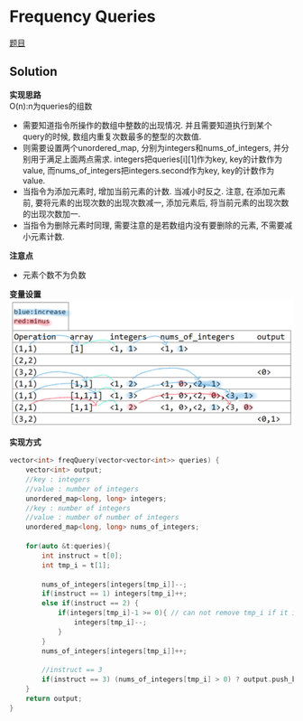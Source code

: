 # Frequency Queries

[题目](https://www.hackerrank.com/challenges/frequency-queries/problem)  

## Solution

**实现思路**  
O(n):n为queries的组数  
* 需要知道指令所操作的数组中整数的出现情况. 并且需要知道执行到某个query的时候, 数组内重复次数最多的整型的次数值.  
* 则需要设置两个unordered_map, 分别为integers和nums_of_integers, 并分别用于满足上面两点需求. integers把queries[i][1]作为key, key的计数作为value, 而nums_of_integers把integers.second作为key, key的计数作为value.
* 当指令为添加元素时, 增加当前元素的计数. 当减小时反之. 注意, 在添加元素前, 要将元素的出现次数的出现次数减一, 添加元素后, 将当前元素的出现次数的出现次数加一. 
* 当指令为删除元素时同理, 需要注意的是若数组内没有要删除的元素, 不需要减小元素计数.

**注意点**  
* 元素个数不为负数

**变量设置**  
![](image.png)

**实现方式**  
```c
vector<int> freqQuery(vector<vector<int>> queries) {
    vector<int> output;
    //key : integers
    //value : number of integers
    unordered_map<long, long> integers;
    //key : number of integers
    //value : number of number of integers
    unordered_map<long, long> nums_of_integers;

    for(auto &t:queries){
        int instruct = t[0];
        int tmp_i = t[1];

        nums_of_integers[integers[tmp_i]]--;
        if(instruct == 1) integers[tmp_i]++;
        else if(instruct == 2) {
            if(integers[tmp_i]-1 >= 0){ // can not remove tmp_i if it is not exist
                integers[tmp_i]--;
            }
        }
        nums_of_integers[integers[tmp_i]]++;

        //instruct == 3
        if(instruct == 3) (nums_of_integers[tmp_i] > 0) ? output.push_back(1) : output.push_back(0);
    }
    return output;
}
```
